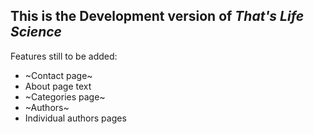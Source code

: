## This is the Development version of *That's Life Science*

Features still to be added:
* ~Contact page~
* About page text
* ~Categories page~
* ~Authors~
* Individual authors pages

